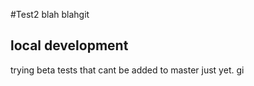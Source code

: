 #Test2 
blah blahgit 

## local development 
trying beta tests that cant be added to master just yet.
gi